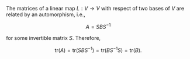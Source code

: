 The matrices of a linear map $L: V \to V$ with respect of two bases of $V$ are related by an automorphism, i.e.,

$$
A = SBS^{-1}
$$

for some invertible matrix $S$. Therefore,

$$
\mathrm{tr}(A) = \mathrm{tr}(SBS^{-1}) = \mathrm{tr}(BS^{-1}S) = \mathrm{tr}(B).
$$

